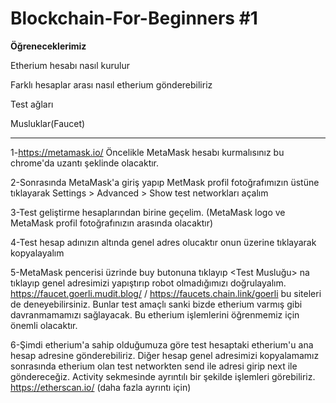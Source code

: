# Blockchain-For-Beginners #1

**Öğreneceklerimiz**

Etherium hesabı nasıl kurulur

Farklı hesaplar arası nasıl etherium gönderebiliriz

Test ağları

Musluklar(Faucet)

----------------------------------------------------------------------

1-https://metamask.io/ Öncelikle MetaMask hesabı kurmalısınız bu chrome'da uzantı şeklinde olacaktır.

2-Sonrasında MetaMask'a giriş yapıp MetMask profil fotoğrafımızın üstüne tıklayarak Settings > Advanced > Show test networkları açalım

3-Test geliştirme hesaplarından birine geçelim. (MetaMask logo ve MetaMask profil fotoğrafınızın arasında olacaktır)

4-Test hesap adınızın altında genel adres olucaktır onun üzerine tıklayarak kopyalayalım

5-MetaMask pencerisi üzrinde buy butonuna tıklayıp <Test Musluğu> na tıklayıp genel adresimizi yapıştırıp robot olmadığımızı doğrulayalım.
https://faucet.goerli.mudit.blog/ / https://faucets.chain.link/goerli bu siteleri de deneyebilirsiniz. Bunlar test amaçlı sanki bizde etherium varmış gibi davranmamamızı sağlayacak. Bu etherium işlemlerini öğrenmemiz için önemli olacaktır.

6-Şimdi etherium'a sahip olduğumuza göre test hesaptaki etherium'u ana hesap adresine gönderebiliriz. Diğer hesap genel adresimizi kopyalamamız sonrasında etherium olan test networkten send ile adresi girip next ile göndereceğiz.
Activity sekmesinde ayrıntılı bir şekilde işlemleri görebiliriz.
https://etherscan.io/ (daha fazla ayrıntı için)
